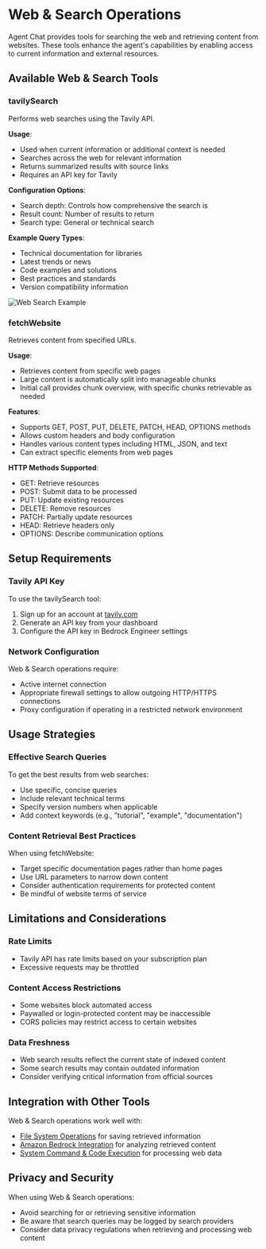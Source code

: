 # Web & Search Operations

Agent Chat provides tools for searching the web and retrieving content from websites. These tools enhance the agent's capabilities by enabling access to current information and external resources.

## Available Web & Search Tools

### tavilySearch

Performs web searches using the Tavily API.

**Usage**:
- Used when current information or additional context is needed
- Searches across the web for relevant information
- Returns summarized results with source links
- Requires an API key for Tavily

**Configuration Options**:
- Search depth: Controls how comprehensive the search is
- Result count: Number of results to return
- Search type: General or technical search

**Example Query Types**:
- Technical documentation for libraries
- Latest trends or news
- Code examples and solutions
- Best practices and standards
- Version compatibility information

![Web Search Example](../../../assets/agent-chat-search.png)

### fetchWebsite

Retrieves content from specified URLs.

**Usage**:
- Retrieves content from specific web pages
- Large content is automatically split into manageable chunks
- Initial call provides chunk overview, with specific chunks retrievable as needed

**Features**:
- Supports GET, POST, PUT, DELETE, PATCH, HEAD, OPTIONS methods
- Allows custom headers and body configuration
- Handles various content types including HTML, JSON, and text
- Can extract specific elements from web pages

**HTTP Methods Supported**:
- GET: Retrieve resources
- POST: Submit data to be processed
- PUT: Update existing resources
- DELETE: Remove resources
- PATCH: Partially update resources
- HEAD: Retrieve headers only
- OPTIONS: Describe communication options

## Setup Requirements

### Tavily API Key

To use the tavilySearch tool:

1. Sign up for an account at [tavily.com](https://tavily.com)
2. Generate an API key from your dashboard
3. Configure the API key in Bedrock Engineer settings

### Network Configuration

Web & Search operations require:

- Active internet connection
- Appropriate firewall settings to allow outgoing HTTP/HTTPS connections
- Proxy configuration if operating in a restricted network environment

## Usage Strategies

### Effective Search Queries

To get the best results from web searches:

- Use specific, concise queries
- Include relevant technical terms
- Specify version numbers when applicable
- Add context keywords (e.g., "tutorial", "example", "documentation")

### Content Retrieval Best Practices

When using fetchWebsite:

- Target specific documentation pages rather than home pages
- Use URL parameters to narrow down content
- Consider authentication requirements for protected content
- Be mindful of website terms of service

## Limitations and Considerations

### Rate Limits

- Tavily API has rate limits based on your subscription plan
- Excessive requests may be throttled

### Content Access Restrictions

- Some websites block automated access
- Paywalled or login-protected content may be inaccessible
- CORS policies may restrict access to certain websites

### Data Freshness

- Web search results reflect the current state of indexed content
- Some search results may contain outdated information
- Consider verifying critical information from official sources

## Integration with Other Tools

Web & Search operations work well with:

- [File System Operations](./file-system.md) for saving retrieved information
- [Amazon Bedrock Integration](./bedrock-integration.md) for analyzing retrieved content
- [System Command & Code Execution](./system-execution.md) for processing web data

## Privacy and Security

When using Web & Search operations:

- Avoid searching for or retrieving sensitive information
- Be aware that search queries may be logged by search providers
- Consider data privacy regulations when retrieving and processing web content